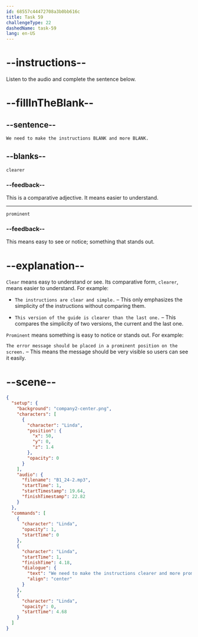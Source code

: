 ```yaml
---
id: 68557c44472708a3b0bb616c
title: Task 59
challengeType: 22
dashedName: task-59
lang: en-US
---
```


<!-- (Audio) Linda: We need to make the instructions clearer and more prominent. -->

# --instructions--

Listen to the audio and complete the sentence below.

# --fillInTheBlank--

## --sentence--

`We need to make the instructions BLANK and more BLANK.`

## --blanks--

`clearer`

### --feedback--

This is a comparative adjective. It means easier to understand.

---

`prominent`

### --feedback--

This means easy to see or notice; something that stands out.

# --explanation--

`Clear` means easy to understand or see. Its comparative form, `clearer`, means easier to understand. For example:

- `The instructions are clear and simple.` – This only emphasizes the simplicity of the instructions without comparing them. 

- `This version of the guide is clearer than the last one.` – This compares the simplicity of two versions, the current and the last one.

`Prominent` means something is easy to notice or stands out. For example:

`The error message should be placed in a prominent position on the screen.` – This means the message should be very visible so users can see it easily.

# --scene--

```json
{
  "setup": {
    "background": "company2-center.png",
    "characters": [
      {
        "character": "Linda",
        "position": {
          "x": 50,
          "y": 0,
          "z": 1.4
        },
        "opacity": 0
      }
    ],
    "audio": {
      "filename": "B1_24-2.mp3",
      "startTime": 1,
      "startTimestamp": 19.64,
      "finishTimestamp": 22.82
    }
  },
  "commands": [
    {
      "character": "Linda",
      "opacity": 1,
      "startTime": 0
    },
    {
      "character": "Linda",
      "startTime": 1,
      "finishTime": 4.18,
      "dialogue": {
        "text": "We need to make the instructions clearer and more prominent.",
        "align": "center"
      }
    },
    {
      "character": "Linda",
      "opacity": 0,
      "startTime": 4.68
    }
  ]
}
```
